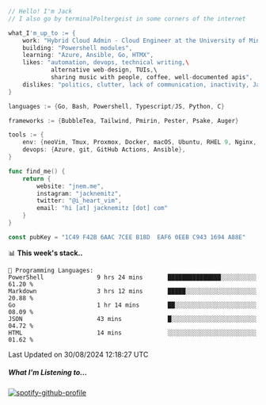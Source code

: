 ```go
// Hello! I'm Jack
// I also go by terminalPoltergeist in some corners of the internet

what_I'm_up_to := {
    work: "Hybrid Cloud Admin - Cloud Engineer at the University of Minnesota",
    building: "Powershell modules",
    learning: "Azure, Ansible, Go, HTMX",
    likes: "automation, devops, technical writing,\
            alternative web-design, TUIs,\
            sharing music with people, coffee, well-documented apis",
    dislikes: "politics, clutter, lack of communication, inactivity, Java",
}

languages := {Go, Bash, Powershell, Typescript/JS, Python, C}

frameworks := {BubbleTea, Tailwind, Pmirin, Pester, Psake, Auger}

tools := {
    env: {neoVim, Tmux, Proxmox, Docker, macOS, Ubuntu, RHEL 9, Nginx, DigitalOcean, Cloudflare},
    devops: {Azure, git, GitHub Actions, Ansible},
}

func find_me() {
    return {
        website: "jnem.me",
        instagram: "jacknemitz",
        twitter: "@i_heart_vim",
        email: "hi [at] jacknemitz [dot] com"
    }
}

const pubKey = "1C49 F42B 6AAC 7CEE B18D  EAF6 0EEB C943 1694 A88E"
```

<!--START_SECTION:waka-->
📊 **This week's stack..** 

```text
💬 Programming Languages: 
PowerShell               9 hrs 24 mins       ███████████████░░░░░░░░░░   61.20 % 
Markdown                 3 hrs 12 mins       █████░░░░░░░░░░░░░░░░░░░░   20.88 % 
Go                       1 hr 14 mins        ██░░░░░░░░░░░░░░░░░░░░░░░   08.09 % 
JSON                     43 mins             █░░░░░░░░░░░░░░░░░░░░░░░░   04.72 % 
HTML                     14 mins             ░░░░░░░░░░░░░░░░░░░░░░░░░   01.62 % 
```


 Last Updated on 30/08/2024 12:18:27 UTC
<!--END_SECTION:waka-->

##### What I'm Listening to...

[![spotify-github-profile](https://jnem.me/listening-item?maxAge=2592000)](https://jnem.me/listening)
